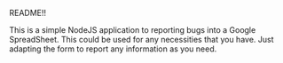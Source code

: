 README!!

This is a simple NodeJS application to reporting bugs into a Google SpreadSheet.
This could be used for any necessities that you have. Just adapting the form to report any information as you need.
